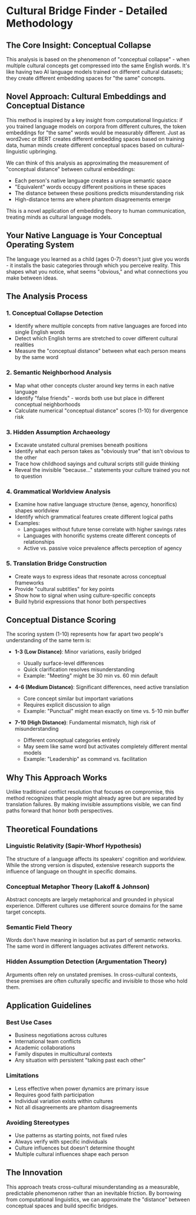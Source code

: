 # Cultural Bridge Finder - Detailed Methodology

## The Core Insight: Conceptual Collapse

This analysis is based on the phenomenon of "conceptual collapse" - when multiple cultural concepts get compressed into the same English words. It's like having two AI language models trained on different cultural datasets; they create different embedding spaces for "the same" concepts.

## Novel Approach: Cultural Embeddings and Conceptual Distance

This method is inspired by a key insight from computational linguistics: if you trained language models on corpora from different cultures, the token embeddings for "the same" words would be measurably different. Just as word2vec or BERT creates different embedding spaces based on training data, human minds create different conceptual spaces based on cultural-linguistic upbringing.

We can think of this analysis as approximating the measurement of "conceptual distance" between cultural embeddings:
- Each person's native language creates a unique semantic space
- "Equivalent" words occupy different positions in these spaces
- The distance between these positions predicts misunderstanding risk
- High-distance terms are where phantom disagreements emerge

This is a novel application of embedding theory to human communication, treating minds as cultural language models.

## Your Native Language is Your Conceptual Operating System

The language you learned as a child (ages 0-7) doesn't just give you words - it installs the basic categories through which you perceive reality. This shapes what you notice, what seems "obvious," and what connections you make between ideas.

## The Analysis Process

### 1. Conceptual Collapse Detection
- Identify where multiple concepts from native languages are forced into single English words
- Detect which English terms are stretched to cover different cultural realities
- Measure the "conceptual distance" between what each person means by the same word

### 2. Semantic Neighborhood Analysis
- Map what other concepts cluster around key terms in each native language
- Identify "false friends" - words both use but place in different conceptual neighborhoods
- Calculate numerical "conceptual distance" scores (1-10) for divergence risk

### 3. Hidden Assumption Archaeology
- Excavate unstated cultural premises beneath positions
- Identify what each person takes as "obviously true" that isn't obvious to the other
- Trace how childhood sayings and cultural scripts still guide thinking
- Reveal the invisible "because..." statements your culture trained you not to question

### 4. Grammatical Worldview Analysis
- Examine how native language structure (tense, agency, honorifics) shapes worldview
- Identify which grammatical features create different logical paths
- Examples:
  - Languages without future tense correlate with higher savings rates
  - Languages with honorific systems create different concepts of relationships
  - Active vs. passive voice prevalence affects perception of agency

### 5. Translation Bridge Construction
- Create ways to express ideas that resonate across conceptual frameworks
- Provide "cultural subtitles" for key points
- Show how to signal when using culture-specific concepts
- Build hybrid expressions that honor both perspectives

## Conceptual Distance Scoring

The scoring system (1-10) represents how far apart two people's understanding of the same term is:

- **1-3 (Low Distance)**: Minor variations, easily bridged
  - Usually surface-level differences
  - Quick clarification resolves misunderstanding
  - Example: "Meeting" might be 30 min vs. 60 min default

- **4-6 (Medium Distance)**: Significant differences, need active translation
  - Core concept similar but important variations
  - Requires explicit discussion to align
  - Example: "Punctual" might mean exactly on time vs. 5-10 min buffer

- **7-10 (High Distance)**: Fundamental mismatch, high risk of misunderstanding
  - Different conceptual categories entirely
  - May seem like same word but activates completely different mental models
  - Example: "Leadership" as command vs. facilitation

## Why This Approach Works

Unlike traditional conflict resolution that focuses on compromise, this method recognizes that people might already agree but are separated by translation failures. By making invisible assumptions visible, we can find paths forward that honor both perspectives.

## Theoretical Foundations

### Linguistic Relativity (Sapir-Whorf Hypothesis)
The structure of a language affects its speakers' cognition and worldview. While the strong version is disputed, extensive research supports the influence of language on thought in specific domains.

### Conceptual Metaphor Theory (Lakoff & Johnson)
Abstract concepts are largely metaphorical and grounded in physical experience. Different cultures use different source domains for the same target concepts.

### Semantic Field Theory
Words don't have meaning in isolation but as part of semantic networks. The same word in different languages activates different networks.

### Hidden Assumption Detection (Argumentation Theory)
Arguments often rely on unstated premises. In cross-cultural contexts, these premises are often culturally specific and invisible to those who hold them.

## Application Guidelines

### Best Use Cases
- Business negotiations across cultures
- International team conflicts
- Academic collaborations
- Family disputes in multicultural contexts
- Any situation with persistent "talking past each other"

### Limitations
- Less effective when power dynamics are primary issue
- Requires good faith participation
- Individual variation exists within cultures
- Not all disagreements are phantom disagreements

### Avoiding Stereotypes
- Use patterns as starting points, not fixed rules
- Always verify with specific individuals
- Culture influences but doesn't determine thought
- Multiple cultural influences shape each person

## The Innovation

This approach treats cross-cultural misunderstanding as a measurable, predictable phenomenon rather than an inevitable friction. By borrowing from computational linguistics, we can approximate the "distance" between conceptual spaces and build specific bridges.